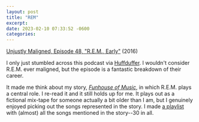 ```yaml
---
layout: post
title: "REM"
excerpt:
date: 2023-02-10 07:33:52 -0600
categories:
---
```


[Unjustly Maligned, Episode 48, "R.E.M., Early"](https://www.theincomparable.com/ump/48/) (2016)

I only just stumbled across this podcast via [Huffduffer](https://huffduffer.com/). I wouldn't consider R.E.M. ever maligned, but the episode is a fantastic breakdown of their career.

It made me think about my story, _[Funhouse of Music](/writings/funhouse/)_, in which R.E.M. plays a central role. I re-read it and it still holds up for me. It plays out as a fictional mix-tape for someone actually a bit older than I am, but I genuinely enjoyed picking out the songs represented in the story. I made [a playlist](https://music.youtube.com/playlist?list=PLO71fV2U3SV2nNEyZ6aIuMCdMNXGw54r5) with (almost) all the songs mentioned in the story--30 in all.
